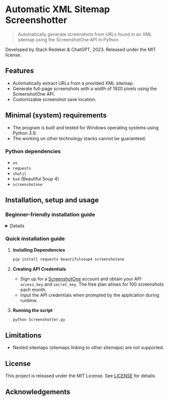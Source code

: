 # Automatic XML Sitemap Screenshotter
> Automatically generate screenshots from URLs found in an XML sitemap using the ScreenshotOne API in Python.

Developed by Stach Redeker & ChatGPT, 2023. Released under the MIT license.

## Features
- Automatically extract URLs from a provided XML sitemap.
- Generate full-page screenshots with a width of 1920 pixels using the ScreenshotOne API.
- Customizable screenshot save location.

## Minimal (system) requirements
- The program is built and tested for Windows operating systems using Python 3.9.
- The working on other technology stacks cannot be guaranteed. 

### Python dependencies
- `os`
- `requests`
- `shutil`
- `bs4` (Beautiful Soup 4)
- `screenshotone`

## Installation, setup and usage

### Beginner-friendly installation guide

<details>
   
   1. Download Python 3.9 at the [Python website](https://www.python.org/downloads/release/python-390/).
   2. Download the latest release of XML-screenshotter at (Releases)[https://github.com/StachRedeker/XML-screenshotter/releases].
   3. Sign up for a [ScreenshotOne](https://screenshotone.com/) account and obtain your API `access_key` and `secret_key`. The free plan allows for 100 screenshots each month.
   4. Press the Windows key and the R key simultaneously. A 'run' dialog will show up.
   5. Type `cmd` and press enter.
   6. Type `cd` and then the [folder path](https://www.sony.com/electronics/support/articles/00015251) of the folder where `Screenshotter.py` is located. Example: `cd C:\Users\stach\OneDrive\Bureaublad\screenshotter`. Press enter.
   7. Type `pip install requests beautifulsoup4 screenshotone` and press enter.
   8. Type `python Screenshotter.py`. Press enter.
   9. Follow the instructions in the terminal to create screenshots.
 
</details>


### Quick installation guide
   
1. **Installing Dependencies**
    ```bash
    pip install requests beautifulsoup4 screenshotone
    ```
   
2. **Creating API Credentials**
    - Sign up for a [ScreenshotOne](https://screenshotone.com/) account and obtain your API `access_key` and `secret_key`. The free plan allows for 100 screenshots each month.
    - Input the API credentials when prompted by the application during runtime.
  
3. **Running the script**
    ```bash
    python Screenshotter.py
    ```

## Limitations

 - Nested sitemaps (sitemaps linking to other sitemaps) are not supported.

## License
This project is released under the MIT License. See [LICENSE](LICENSE) for details.


## Acknowledgements
